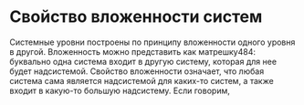 # Свойство вложенности систем

Системные уровни построены по принципу вложенности одного уровня в другой. Вложенность можно представить как матрешку484: буквально одна система входит в другую систему, которая для нее будет надсистемой. Свойство вложенности означает, что любая система сама является надсистемой для каких-то систем, а также входит в какую-то большую надсистему. Если говорим,
